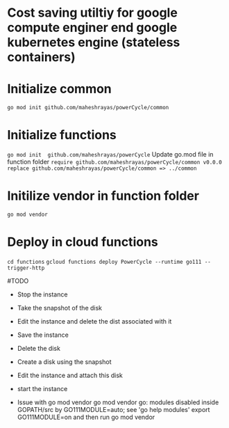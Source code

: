 # Cost saving utiltiy for google compute enginer end google kubernetes engine (stateless containers)

# Initialize common
``` go mod init github.com/maheshrayas/powerCycle/common ```

# Initialize functions
``` go mod init  github.com/maheshrayas/powerCycle ```
Update go.mod file in function folder
``` require github.com/maheshrayas/powerCycle/common v0.0.0 ```
``` replace github.com/maheshrayas/powerCycle/common => ../common ```

# Initilize vendor in function folder
``` go mod vendor ```

# Deploy in cloud functions
``` cd functions ```
 ``` gcloud functions deploy PowerCycle --runtime go111 --trigger-http ```

 #TODO
 * Stop the instance
 * Take the snapshot of the disk
 * Edit the instance and delete the dist associated with it
 * Save the instance
 * Delete the disk

* Create a disk using the snapshot
* Edit the instance and attach this disk
* start the instance

* Issue with go mod vendor
go mod vendor
go: modules disabled inside GOPATH/src by GO111MODULE=auto; see 'go help modules'
export GO111MODULE=on and then run
go mod vendor



